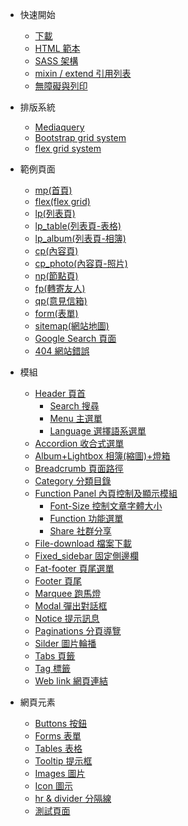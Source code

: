 <!-- - [Home](/)
- [Guide](guide.md 'The greatest guide in the world') -->

- 快速開始

  - [下載](quick-start/download.md)
  - [HTML 範本](quick-start/hemlTemplate.md)
  - [SASS 架構](quick-start/sass.md)
  - [ mixin / extend 引用列表](quick-start/mixin.md)
  - [ 無障礙與列印 ](quick-start/print.md)

- 排版系統

  - [Mediaquery](grid-system/mediaquery.md)
  - [Bootstrap grid system](grid-system/bootstrap.md)
  - [flex grid system](grid-system/flex-grid.md)

- 範例頁面

  - [mp(首頁)](example-page/mp.md)
  - [flex(flex grid)](example-page/flex.md)
  - [lp(列表頁)](example-page/lp.md)
  - [lp_table(列表頁-表格)](example-page/lp-table.md)
  - [lp_album(列表頁-相簿)](example-page/lp-album.md)
  - [cp(內容頁)](example-page/cp.md)
  - [cp_photo(內容頁-照片)](example-page/cp-photo.md)
  - [np(節點頁)](example-page/np.md)
  - [fp(轉寄友人)](example-page/fp.md)
  - [qp(意見信箱)](example-page/qp.md)
  - [form(表單)](example-page/form.md)
  - [sitemap(網站地圖)](example-page/sitemap.md)
  - [Google Search 頁面](example-page/google-search.md)
  - [404 網站錯誤](example-page/404page.md)

- 模組

  - [Header 頁首](components/header.md)
    - [Search 搜尋](components/search.md)
    - [Menu 主選單](components/menu.md)
    - [Language 選擇語系選單](components/language.md)
  - [Accordion 收合式選單](components/accordion.md)
  - [Album+Lightbox 相簿(縮圖)+燈箱](components/lightbox.md)
  - [Breadcrumb 頁面路徑](components/breadcrumb.md)
  - [Category 分類目錄](components/category.md)
  - [Function Panel 內頁控制及顯示模組](components/function-panel.md)
    - [Font-Size 控制文章字體大小](components/font-size.md)
    - [Function 功能選單](components/function.md)
    - [Share 社群分享](components/share.md)
  - [File-download 檔案下載](components/file-download.md)
  - [Fixed_sidebar 固定側邊欄](components/fixed-sidebar.md)
  - [Fat-footer 頁尾選單](components/fat-footer.md)
  - [Footer 頁尾](components/footer.md)
  - [Marquee 跑馬燈](components/marquee.md)
  - [Modal 彈出對話框](components/modal.md)
  - [Notice 提示訊息](components/notice.md)
  - [Paginations 分頁導覽](components/paginations.md)
  - [Silder 圖片輪播](components/silder.md)
  - [Tabs 頁籤](components/tabs.md)
  - [Tag 標籤](components/tag.md)
  - [Web link 網頁連結](components/web-link.md)

- 網頁元素
  - [Buttons 按鈕](element/buttons.md)
  - [Forms 表單](element/forms.md)
  - [Tables 表格](element/tables.md)
  - [Tooltip 提示框](element/tooltip.md)
  - [Images 圖片](element/images.md)
  - [Icon 圖示](element/icon.md)
  - [hr & divider 分隔線](element/divider.md)
  - [測試頁面](element/thisistestpage.md)

<style>
  .search {
    display: block !important;
}
</style>
